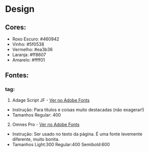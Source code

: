 # Design

## Cores:
- Roxo Escuro: #460942
- Vinho: #5f0538
- Vermelho: #ea3b36
- Laranja: #ff8607
- Amarelo: #ffff01

## Fontes:
### tag: <link rel="stylesheet" href="https://use.typekit.net/ngl6iiv.css">

1. Adage Script JF - [Ver no Adobe Fonts](https://fonts.adobe.com/fonts/adage-script-jf)
- Instrução: Para títulos e coisas muito destacadas (não exagerar!)
- Tamanhos
Regular: 400

2. Omnes Pro - [Ver no Adobe Fonts](https://fonts.google.com/specimen/Roboto)
- Instrução: Ser usado no texto da página. É uma fonte levemente diferente, muito bonita.
- Tamanhos
Light:300
Regular:400
Semibold:600
